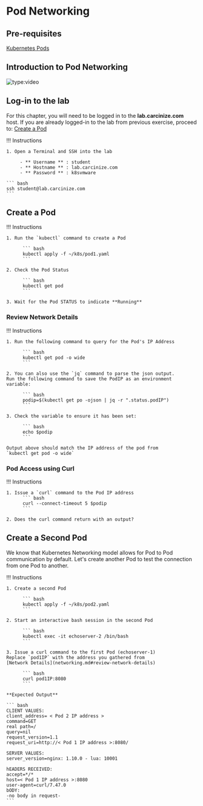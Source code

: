 # Pod Networking

## Pre-requisites

[Kubernetes Pods](pods.md)

## Introduction to Pod Networking

![type:video](https://www.youtube.com/embed/-ek3Xajmsoo)

## Log-in to the lab

For this chapter, you will need to be logged in to the 
**lab.carcinize.com** host. If you are already logged-in 
to the lab from previous exercise, proceed to: [Create a Pod](networking.md#create-a-pod)

!!! Instructions 

    1. Open a Terminal and SSH into the lab

         - ** Username ** : student
         - ** Hostname ** : lab.carcinize.com
         - ** Password ** : k8svmware
    
    ``` bash
    ssh student@lab.carcinize.com 
    ```

## Create a Pod

!!! Instructions
 
    1. Run the `kubectl` command to create a Pod

          ``` bash
          kubectl apply -f ~/k8s/pod1.yaml 
          ```

    2. Check the Pod Status 

          ``` bash
          kubectl get pod
          ```
   
    3. Wait for the Pod STATUS to indicate **Running**

### Review Network Details

!!! Instructions

    1. Run the following command to query for the Pod's IP Address

          ``` bash
          kubectl get pod -o wide
          ```

    2. You can also use the `jq` command to parse the json output.
    Run the following command to save the PodIP as an environment variable:

          ``` bash
          podip=$(kubectl get po -ojson | jq -r ".status.podIP")
          ```

    3. Check the variable to ensure it has been set:

          ``` bash
          echo $podip
          ```
       
    Output above should match the IP address of the pod from 
    `kubectl get pod -o wide`

### Pod Access using Curl

!!! Instructions

    1. Issue a `curl` command to the Pod IP address
          ``` bash
          curl --connect-timeout 5 $podip 
          ```

    2. Does the curl command return with an output?

## Create a Second Pod

We know that Kubernetes Networking model allows for Pod to Pod 
communication by default. Let's create another Pod to test 
the connection from one Pod to another.

!!! Instructions

    1. Create a second Pod
    
          ``` bash
          kubectl apply -f ~/k8s/pod2.yaml
          ```
 
    2. Start an interactive bash session in the second Pod

          ``` bash
          kubectl exec -it echoserver-2 /bin/bash
          ```

    3. Issue a curl command to the first Pod (echoserver-1)
    Replace `pod1IP` with the address you gathered from 
    [Network Details](networking.md#review-network-details)

          ``` bash
          curl pod1IP:8080
          ```
 
    **Expected Output**

    ``` bash
    CLIENT VALUES:
    client_address= < Pod 2 IP address >
    command=GET
    real path=/
    query=nil
    request_version=1.1
    request_uri=http://< Pod 1 IP address >:8080/
    
    SERVER VALUES:
    server_version=nginx: 1.10.0 - lua: 10001
    
    hEADERS RECEIVED:
    accept=*/*
    host=< Pod 1 IP address >:8080
    user-agent=curl/7.47.0
    bODY:
    -no body in request-
    ```

 

